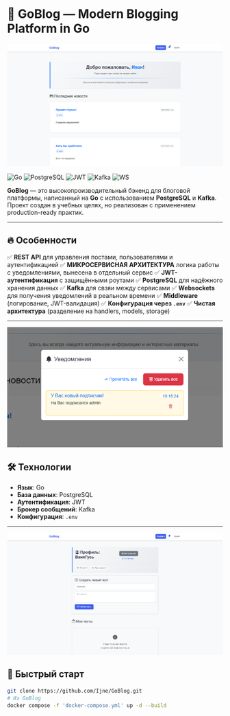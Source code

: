 # 🚀 GoBlog — Modern Blogging Platform in Go

![](pictures/image1.png)

![Go](https://img.shields.io/badge/Go-1.22-blue?logo=go)
![PostgreSQL](https://img.shields.io/badge/PostgreSQL-16-green?logo=postgresql)
![JWT](https://img.shields.io/badge/JWT-Auth-orange?logo=jsonwebtokens)
![Kafka](https://img.shields.io/badge/Kafka-Broker-lightgrey?logo=apachekafka)
![WS](https://img.shields.io/badge/WS-RealTime-lightgrey?logo=websocket)

**GoBlog** — это высокопроизводительный бэкенд для блоговой платформы, написанный на **Go** с использованием **PostgreSQL** и **Kafka**. Проект создан в учебных целях, но реализован с применением production-ready практик.

---

## 🔥 Особенности

✅ **REST API** для управления постами, пользователями и аутентификацией
✅ **МИКРОСЕРВИСНАЯ АРХИТЕКТУРА** логика работы с уведомлениями, вынесена в отдельный сервис
✅ **JWT-аутентификация** с защищёнными роутами
✅ **PostgreSQL** для надёжного хранения данных
✅ **Kafka** для свзяи между сервисами
✅ **Websockets** для получения уведомлений в реальном времени
✅ **Middleware** (логирование, JWT-валидация)
✅ **Конфигурация через `.env`**
✅ **Чистая архитектура** (разделение на handlers, models, storage)

---

![](pictures/image2.png)

## 🛠 Технологии

- **Язык**: Go   
- **База данных**: PostgreSQL 
- **Аутентификация**: JWT  
- **Брокер сообщений**: Kafka
- **Конфигурация**: `.env`

---

![](pictures/image3.png)

## 🚀 Быстрый старт

```bash
git clone https://github.com/Ijne/GoBlog.git
# Из GoBlog
docker compose -f 'docker-compose.yml' up -d --build


